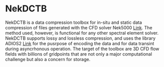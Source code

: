 # NekDCTB
NekDCTB is a data compression toolbox for in-situ and static data compression of files generated with the CFD solver Nek5000 [Link](https://nek5000.mcs.anl.gov/). 
The method used, however, is functional for any other spectral element solver. NekDCTB supports lossy and lossless compression, and uses the library ADIOS2
[Link](https://github.com/ornladios) for the pusrpose of encoding the data and for data transint during asyncrhonous operation. The target of the toolbox are 3D CFD
flow fields with billions of gridpoints that are not only a major computational challenge but also a concern for storage. 
